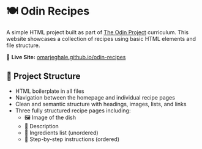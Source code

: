 # 🍽️ Odin Recipes

A simple HTML project built as part of [The Odin Project](https://www.theodinproject.com/) curriculum. This website showcases a collection of recipes using basic HTML elements and file structure.

🔗 **Live Site:** [omarjeghale.github.io/odin-recipes](https://omarjeghale.github.io/odin-recipes)

## 📁 Project Structure

- HTML boilerplate in all files
- Navigation between the homepage and individual recipe pages
- Clean and semantic structure with headings, images, lists, and links
- Three fully structured recipe pages including:
  - 🖼️ Image of the dish
  - 📝 Description
  - 🧂 Ingredients list (unordered)
  - 🍳 Step-by-step instructions (ordered)
